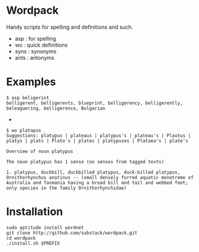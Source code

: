Wordpack
========

Handy scripts for spelling and definitions and such.

* asp : for spelling
* wo : quick definitions
* syns : synonyms
* ants : antonyms

Examples
========

    $ asp beligerint
    belligerent, belligerents, blueprint, belligerency, belligerently, beleaguering, belligerence, Bulgarian

-

    $ wo platapus
    Suggestions: platypus | plateaus | platypus's | plateau's | Plautus | platys | plats | Plato's | plates | platypuses | Plataea's | plate's
    
    Overview of noun platypus
    
    The noun platypus has 1 sense (no senses from tagged texts)
                                          
    1. platypus, duckbill, duckbilled platypus, duck-billed platypus, Ornithorhynchus anatinus -- (small densely furred aquatic monotreme of Australia and Tasmania having a broad bill and tail and webbed feet; only species in the family Ornithorhynchidae)

Installation
============

    sudo aptitude install wordnet
    git clone http://github.com/substack/wordpack.git
    cd wordpack
    ./install.sh $PREFIX

